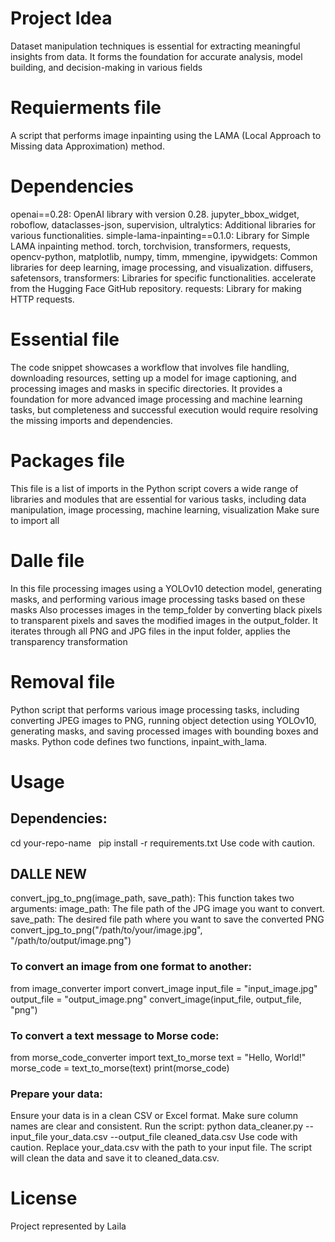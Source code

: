 # Project Idea
Dataset manipulation techniques is essential for extracting meaningful insights from data. It forms the foundation for accurate analysis, model building, and decision-making in various fields 

# Requierments file 
A script that performs image inpainting using the LAMA (Local Approach to Missing data Approximation) method.

# Dependencies
openai==0.28: OpenAI library with version 0.28.
jupyter_bbox_widget, roboflow, dataclasses-json, supervision, ultralytics: Additional libraries for various functionalities.
simple-lama-inpainting==0.1.0: Library for Simple LAMA inpainting method.
torch, torchvision, transformers, requests, opencv-python, matplotlib, numpy, timm, mmengine, ipywidgets: Common libraries for deep learning, image processing, and visualization.
diffusers, safetensors, transformers: Libraries for specific functionalities.
accelerate from the Hugging Face GitHub repository.
requests: Library for making HTTP requests.

# Essential file 
The code snippet showcases a workflow that involves file handling, downloading resources, 
setting up a model for image captioning, and processing images and masks in specific directories. 
It provides a foundation for more advanced image processing and machine learning tasks, 
but completeness and successful execution would require resolving the missing imports and dependencies.

# Packages file 
This file is a list of imports in the Python script covers a wide range of libraries and modules that are essential for various tasks, 
including data manipulation, image processing, machine learning, visualization
Make sure to import all

# Dalle file 
In this file processing images using a YOLOv10 detection model, generating masks, and performing various image processing tasks based on these masks
Also processes images in the temp_folder by converting black pixels to transparent pixels and saves the modified images in the output_folder. 
It iterates through all PNG and JPG files in the input folder, applies the transparency transformation


# Removal file
Python script that performs various image processing tasks, including converting JPEG images to PNG, running object detection using YOLOv10, generating masks, and saving processed images with bounding boxes and masks. Python code defines two functions, inpaint_with_lama.

# Usage 
## Dependencies:
cd your-repo-name   
pip install -r requirements.txt
Use code with caution.
##  DALLE NEW
convert_jpg_to_png(image_path, save_path):
This function takes two arguments:
image_path: The file path of the JPG image you want to convert.
save_path: The desired file path where you want to save the converted PNG
convert_jpg_to_png("/path/to/your/image.jpg", "/path/to/output/image.png")
### To convert an image from one format to another:
from image_converter import convert_image
input_file = "input_image.jpg"
output_file = "output_image.png"
convert_image(input_file, output_file, "png")
### To convert a text message to Morse code:
from morse_code_converter import text_to_morse
text = "Hello, World!"
morse_code = text_to_morse(text)
print(morse_code)
### Prepare your data:
Ensure your data is in a clean CSV or Excel format.
Make sure column names are clear and consistent.
Run the script:
python data_cleaner.py --input_file your_data.csv --output_file cleaned_data.csv
Use code with caution.
Replace your_data.csv with the path to your input file.
The script will clean the data and save it to cleaned_data.csv.

# License 
Project represented by Laila 




